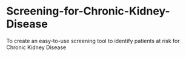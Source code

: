 # Screening-for-Chronic-Kidney-Disease
To create an easy-to-use screening tool to identify patients at risk for Chronic Kidney Disease
